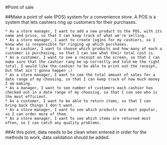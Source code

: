 
#Point of sale

##Make a point of sale (POS) system for a convenience store. A POS is a system that lets cashiers ring up customers for their purchases.

    * As a store manager, I want to add a new product to the POS, with its name and price, so that I can keep track of what we're selling.
    * As a store manager, I want to create logins for my cashiers, so I know who is responsible for ringing up which purchases.
    * As a cashier, I want to choose which products and how many of each a customer is purchasing, so that I can see what their total cost is.
    * As a customer, I want to see a receipt on the screen, so that I can make sure that the cashier rang me up correctly and told me the right total. I would like the cashier to be able to print out the receipt, but that ain't gonna happen ;)
    * As a store manager, I want to see the total amount of sales for a date range of my choosing, so that I can keep track of how much money I am making.
    * As a manager, I want to see number of customers each cashier has checked out in a date range of my choosing, so that I can see who is the most efficient.
    * As a customer, I want to be able to return items, so that I can bring back things I don't want.
    * As a store manager, I want to see which products are most popular, so I can order more of them.
    * As a store manager, I want to see which items are returned most often, so I can catch any quality problems.

##At this point, data needs to be clean when entered in order for the methods to work, data validation should be added.
